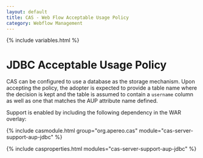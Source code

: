 ```yaml
---
layout: default
title: CAS - Web Flow Acceptable Usage Policy
category: Webflow Management
---
```


{% include variables.html %}

# JDBC Acceptable Usage Policy

CAS can be configured to use a database as the storage mechanism. Upon accepting the
policy, the adopter is expected to provide a table name where the  decision
is kept and the table is assumed to contain a `username` column as well as
one that matches the AUP attribute name defined.

Support is enabled by including the following dependency in the WAR overlay:

{% include casmodule.html group="org.apereo.cas" module="cas-server-support-aup-jdbc" %}

{% include casproperties.html modules="cas-server-support-aup-jdbc" %}
